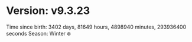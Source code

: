 # Version: v9.3.23
Time since birth: 3402 days, 81649 hours, 4898940 minutes, 293936400 seconds
Season: Winter ❄️
